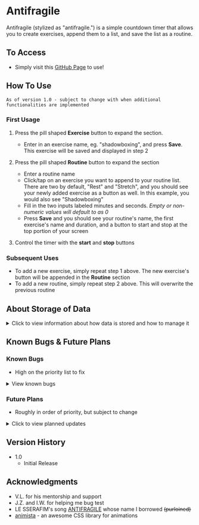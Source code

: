 # Antifragile

Antifragile (stylized as "antifragile.") is a simple countdown timer that allows you to create exercises, append them to a list, and save the list as a routine.

## To Access

* Simply visit this [GitHub Page](https://sherwin-leung.github.io/antifragile/) to use!

## How To Use

`As of version 1.0 - subject to change with when additional functionalities are implemented`

### First Usage

1. Press the pill shaped **Exercise** button to expand the section.
   * Enter in an exercise name, eg. "shadowboxing", and press **Save**. This exercise will be saved and displayed in step 2

2. Press the pill shaped **Routine** button to expand the section
   * Enter a routine name
   * Click/tap on an exercise you want to append to your routine list. There are two by default, "Rest" and "Stretch", and you should see your newly added exercise as a button as well. In this example, you would also see "Shadowboxing"
   * Fill in the two inputs labeled minutes and seconds. _Empty or non-numeric values will default to as 0_
   * Press **Save** and you should see your routine's name, the first exercise's name and duration, and a button to start and stop at the top portion of your screen
3. Control the timer with the **start** and **stop** buttons

### Subsequent Uses

* To add a new exercise, simply repeat step 1 above. The new exercise's button will be appended in the **Routine** section
* To add a new routine, simply repeat step 2 above. This will overwrite the previous routine

## About Storage of Data

<details>
  
<summary>Click to view information about how data is stored and how to manage it</summary>

There is currently no database storage associated with this app. Exercises and routines are stored in the user's device's **local storage**.

While state and exercises/routines persist through each visit, be aware that they _will_ be deleted if a user manually clears their cookies/site data on a **desktop** or **mobile**.

There may be a case where users may want to manually delete their data associated with Antifragile (nothing sensitive, just saved exercises/routines).

At the moment, there is no functionality to clear existing exerises on the timer, only the ability to add new ones. Additionally, currently creating a new routine only overwrites the previous one, and there is no ability to remove it.

There are plans to implement functionalities to allow users to delete existing exercises and routines in the future, but in the mean time, users using the [timer](https://sherwin-leung.github.io/antifragile/) can delete their associated data (and thus starting the timer with a fresh slate) with the following steps:

### Desktop

_On desktop, you can delete local storage for a site directly without erasing all your cookies._
1. Press **F12** to access dev tools
2. Click **Application** tab
3. Expand **Local storage** under _Storage_ category
4. Click **https://sherwin-leung.github.io**
5. Click the **Ø** symbol next to the filter bar to clear all data

### Mobile

* Simply clear your browser's cookies/site data. ***Keep in mind that this will probably sign you out of any sites you've signed into on your phone's browser!***

</details>

## Known Bugs & Future Plans

### Known Bugs

* High on the priority list to fix

<details>

<summary>View known bugs</summary>

* The ability to enter negative number in the input. For example, entering a duration of 1 minute but **-50** as the seconds will result in the timer showing as 01:-50 at first, but upon clicking the play button, the countdown will start properly at 00:10

* Similarly, entering any value over 59 in seconds will cause similar behaviors as above. Entering 0 minutes and **65** seconds will display as 00:65, but become 01:05 once the play button is clicked and will countdown properly

</details>

### Future Plans

* Roughly in order of priority, but subject to change
  
<details>

<summary>Click to view planned updates</summary>

* Implement visual feedback to the user to indicate successes when saving exercises/routines, or errors such as missing an exercise/routine name while saving

* Pause button
* Skip exercise button

* Sounds
* Mute button

* Option to add a "buffer countdown" between each exercise

* Display upcoming exercise's name
* Display how many exercises left in routine
* Highlight where the user progress

* Ability to delete exercises

* Ability to save multiple routines
* Ability to delete routines
* Ability to edit current routine

* Pin favorite exercises buttons to the top
* Sort excercise buttons by alphabetical order

</details>

## Version History

* 1.0
   * Initial Release

## Acknowledgments

* V.L. for his mentorship and support
* J.Z. and I.W. for helping me bug test
* LE SSERAFIM's song [ANTIFRAGILE](https://youtu.be/pyf8cbqyfPs) whose name I borrowed ~~(purloined)~~
* [animista](https://animista.net/) - an awesome CSS library for animations
